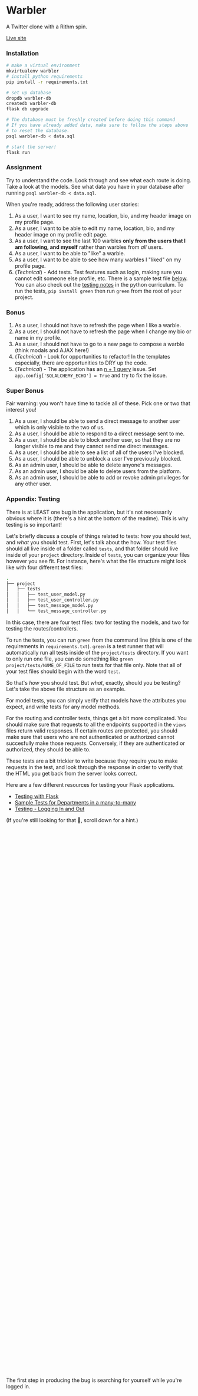 # Warbler

A Twitter clone with a Rithm spin.

[Live site](http://warbler-app.herokuapp.com/)

### Installation

```sh
# make a virtual environment
mkvirtualenv warbler
# install python requirements
pip install -r requirements.txt

# set up database
dropdb warbler-db
createdb warbler-db
flask db upgrade

# The database must be freshly created before doing this command
# If you have already added data, make sure to follow the steps above
# to reset the database.
psql warbler-db < data.sql

# start the server!
flask run
```

### Assignment

Try to understand the code. Look through and see what each route is doing. Take a look at the models. See what data you have in your database after running `psql warbler-db < data.sql`.

When you're ready, address the following user stories:

1.  As a user, I want to see my name, location, bio, and my header image on my profile page.
1.  As a user, I want to be able to edit my name, location, bio, and my header image on my profile edit page.
1.  As a user, I want to see the last 100 warbles **only from the users that I am following, and myself** rather than warbles from _all_ users.
1.  As a user, I want to be able to "like" a warble.
1.  As a user, I want to be able to see how many warbles I "liked" on my profile page.
1.  (_Technical_) - Add tests. Test features such as login, making sure you cannot edit someone else profile, etc. There is a sample test file [below](#appendix-test-example). You can also check out the [testing notes](https://github.com/rithmschool/python_curriculum/blob/master/Unit-02/08-testing_continued.md) in the python curriculum. To run the tests, `pip install green` then run `green` from the root of your project.

### Bonus

1.  As a user, I should not have to refresh the page when I like a warble.
1.  As a user, I should not have to refresh the page when I change my bio or name in my profile.
1.  As a user, I should not have to go to a new page to compose a warble (think modals and AJAX here!)
1.  (_Technical_) - Look for opportunities to refactor! In the templates especially, there are opportunities to DRY up the code.
1.  (_Technical_) - The application has an [n + 1 query](https://www.rithmschool.com/courses/flask-fundamentals/database-performance) issue. Set `app.config['SQLALCHEMY_ECHO'] = True` and try to fix the issue.

### Super Bonus

Fair warning: you won't have time to tackle all of these. Pick one or two that interest you!

1.  As a user, I should be able to send a direct message to another user which is only visible to the two of us.
1.  As a user, I should be able to respond to a direct message sent to me.
1.  As a user, I should be able to block another user, so that they are no longer visible to me and they cannot send me direct messages.
1.  As a user, I should be able to see a list of all of the users I've blocked.
1.  As a user, I should be able to unblock a user I've previously blocked.
1.  As an admin user, I should be able to delete anyone's messages.
1.  As an admin user, I should be able to delete users from the platform.
1.  As an admin user, I should be able to add or revoke admin privileges for any other user.

### Appendix: Testing

There is at LEAST one bug in the application, but it's not necessarily obvious where it is (there's a hint at the bottom of the readme). This is why testing is so important!

Let's briefly discuss a couple of things related to tests: _how_ you should test, and _what_ you should test. First, let's talk about the how. Your test files should all live inside of a folder called `tests`, and that folder should live inside of your `project` directory. Inside of `tests`, you can organize your files however you see fit. For instance, here's what the file structure might look like with four different test files:

```sh
.
├── project
│   ├── tests
│   │   ├── test_user_model.py
│   │   ├── test_user_controller.py
│   │   ├── test_message_model.py
│   │   └── test_message_controller.py
```

In this case, there are four test files: two for testing the models, and two for testing the routes/controllers.

To run the tests, you can run `green` from the command line (this is one of the requirements in `requirements.txt`). `green` is a test runner that will automatically run all tests inside of the `project/tests` directory. If you want to only run one file, you can do something like `green project/tests/NAME_OF_FILE` to run tests for that file only. Note that all of your test files should begin with the word `test`.

So that's _how_ you should test. But _what_, exactly, should you be testing? Let's take the above file structure as an example.

For model tests, you can simply verify that models have the attributes you expect, and write tests for any model methods.

For the routing and controller tests, things get a bit more complicated. You should make sure that requests to all the endpoints supported in the `views` files return valid responses. If certain routes are protected, you should make sure that users who are not authenticated or authorized cannot succesfully make those requests. Conversely, if they are authenticated or authorized, they should be able to.

These tests are a bit trickier to write because they require you to make requests in the test, and look through the response in order to verify that the HTML you get back from the server looks correct.

Here are a few different resources for testing your Flask applications.

* [Testing with Flask](https://www.rithmschool.com/courses/flask-fundamentals/testing-with-flask)
* [Sample Tests for Departments in a many-to-many](https://github.com/rithmschool/python_curriculum/blob/master/Unit-02/examples/many_to_many/project/tests/test_departments.py)
* [Testing - Logging In and Out](http://flask.pocoo.org/docs/0.12/testing/#logging-in-and-out)

(If you're still looking for that 🐛, scroll down for a hint.)

&nbsp;

&nbsp;

&nbsp;

&nbsp;

&nbsp;

&nbsp;

&nbsp;

&nbsp;

&nbsp;

&nbsp;

&nbsp;

&nbsp;

&nbsp;

&nbsp;

&nbsp;

&nbsp;

&nbsp;

&nbsp;

&nbsp;

&nbsp;

&nbsp;

&nbsp;

&nbsp;

&nbsp;

&nbsp;

&nbsp;

&nbsp;

&nbsp;

&nbsp;

&nbsp;

&nbsp;

&nbsp;

&nbsp;

&nbsp;

&nbsp;

&nbsp;

&nbsp;

&nbsp;

&nbsp;

&nbsp;

&nbsp;

&nbsp;

&nbsp;

&nbsp;

&nbsp;

&nbsp;

&nbsp;

&nbsp;

The first step in producing the bug is searching for yourself while you're logged in.
